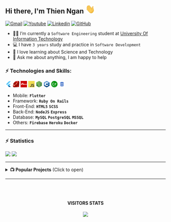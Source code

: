 <h2> Hi there, I'm Thien Ngan <img src="https://raw.githubusercontent.com/ABSphreak/ABSphreak/master/gifs/Hi.gif" width="30px"></h2>


[![Gmail](https://img.shields.io/twitter/url?label=Gmail&logo=gmail&url=https://gmail.com)](mailto:nguyendacthienngan@gmail.com)
[![Youtube](https://img.shields.io/twitter/url?label=Youtube&logo=youtube&url=https://www.youtube.com/kunbr0)](https://www.youtube.com/channel/UCXEC-WTkuoPQKcn7pgpDMnQ)
[![Linkedin](https://img.shields.io/twitter/url?label=Linkedin&logo=linkedin&url=https://linkedin.com/in/quankun)](https://www.linkedin.com/in/ng%C3%A2n-nguy%E1%BB%85n-%C4%91%E1%BA%AFc-thi%C3%AAn-4b821b192/)
[![GitHub](https://img.shields.io/twitter/url?label=Visualize&logo=github&url=https://github.com/nguyendacthienngan)](https://github.com/nguyendacthienngan)



- 👨‍🎓 I’m currently a `Software Engineering` student at [University Of Information Technology](https://en.uit.edu.vn/overview-vnuhcm-university-information-technology)
- 💻 I have `3 years` study and practice in `Software Development`
- 🌱 I love learning about Science and Technology
- 💬 Ask me about anything, I am happy to help








### ⚡ Technologies and Skills:  
<code><img height="20" src="https://raw.githubusercontent.com/github/explore/80688e429a7d4ef2fca1e82350fe8e3517d3494d/topics/flutter/flutter.png"></code>
<code><img height="20" src="https://raw.githubusercontent.com/github/explore/80688e429a7d4ef2fca1e82350fe8e3517d3494d/topics/ruby/ruby.png"></code>
<code><img height="20" src="https://raw.githubusercontent.com/github/explore/80688e429a7d4ef2fca1e82350fe8e3517d3494d/topics/rails/rails.png"></code>
<code><img height="20" src="https://raw.githubusercontent.com/github/explore/80688e429a7d4ef2fca1e82350fe8e3517d3494d/topics/javascript/javascript.png"></code>
<code><img height="20" src="https://raw.githubusercontent.com/github/explore/80688e429a7d4ef2fca1e82350fe8e3517d3494d/topics/nodejs/nodejs.png"></code>
<code><img height="20" src="https://raw.githubusercontent.com/github/explore/80688e429a7d4ef2fca1e82350fe8e3517d3494d/topics/cpp/cpp.png"></code>
<code><img height="20" src="https://raw.githubusercontent.com/github/explore/80688e429a7d4ef2fca1e82350fe8e3517d3494d/topics/csharp/csharp.png"></code>
<code><img height="20" src="https://raw.githubusercontent.com/github/explore/80688e429a7d4ef2fca1e82350fe8e3517d3494d/topics/sql/sql.png"></code>

- Mobile: **`Flutter`**
- Framework: **`Ruby On Rails`**
- Front-End:  **`HTML5`** **`SCSS`**
- Back-End: **`NodeJS`** **`Express`** 
- Database: **`MySQL`** **`PostgreSQL`** **`MSSQL`**
- Others: **`Firebase`** **`Heroku`** **`Docker`**


---
### ⚡ Statistics  
<img  src="https://github-readme-stats.vercel.app/api?username=nguyendacthienngan&show_icons=true">

<a href="https://github.com/nguyendacthienngan">
    <img style="" src="https://github-readme-stats.vercel.app/api/top-langs/?username=nguyendacthienngan&hide=jupyter%20notebook,html&langs_count=7&layout=compact" />
</a>


---


<details>
<summary><b>📺 Popular Projects</b> (Click to open)</summary><br/>
<table>
<tbody>
<tr>
<a href="https://github.com/nguyendacthienngan/QuanLyNhaHang">
<img src="https://github-readme-stats.vercel.app/api/pin/?username=nguyendacthienngan&repo=QuanLyNhaHang" />
</a>
</tr>
<tr>
<a href="https://github.com/nguyendacthienngan/HRManagementServer">
<img src="https://github-readme-stats.vercel.app/api/pin/?username=nguyendacthienngan&repo=HRManagementServer" />
</a>
</tr>
<tr>
<a href="https://github.com/nguyendacthienngan/RecruitmentManagementApp">
<img src="https://github-readme-stats.vercel.app/api/pin/?username=nguyendacthienngan&repo=RecruitmentManagementApp" />
</a>
</tr>
<tr>
<a href="https://github.com/nguyendacthienngan/HotelManagementWeb">
<img src="https://github-readme-stats.vercel.app/api/pin/?username=nguyendacthienngan&repo=HotelManagementWeb" />
</a>
</tr>
</tbody>
</table>
</details>

---

<br/><br/>
<h4 align="center">VISITORS STATS</h4>
<p align="center"><img src="https://profile-counter.glitch.me/{nguyendacthienngan}/count.svg"/></p>
